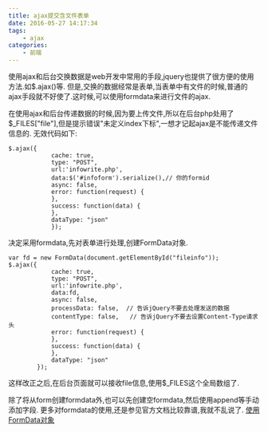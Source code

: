 ```yaml
---
title: ajax提交含文件表单
date: 2016-05-27 14:17:34
tags:
    - ajax
categories:
    - 前端
---
```

使用ajax和后台交换数据是web开发中常用的手段,jquery也提供了很方便的使用方法.如$.ajax()等.
但是,交换的数据经常是表单,当表单中有文件的时候,普通的ajax手段就不好使了.这时候,可以使用formdata来进行文件的ajax.

<!--more-->
在使用ajax和后台传递数据的时候,因为要上传文件,所以在后台php处用了$_FILES["file"],但是提示错误"未定义index下标",一想才记起ajax是不能传递文件信息的.
无效代码如下:

```
$.ajax({
            cache: true,
            type: "POST",
            url:'infowrite.php',
            data:$('#infoform').serialize(),// 你的formid
            async: false,
            error: function(request) { 
            },
            success: function(data) {
            },
            dataType: "json"
            });
```
决定采用formdata,先对表单进行处理,创建FormData对象.
```
var fd = new FormData(document.getElementById("fileinfo"));
$.ajax({
            cache: true,
            type: "POST",
            url:'infowrite.php',
            data:fd,
            async: false,
            processData: false,  // 告诉jQuery不要去处理发送的数据
            contentType: false,   // 告诉jQuery不要去设置Content-Type请求头
            error: function(request) {
            },
            success: function(data) {
            },
            dataType: "json"
        });
```

这样改正之后,在后台页面就可以接收file信息,使用$_FILES这个全局数组了.

除了将从form创建formdata外,也可以先创建空formdata,然后使用append等手动添加字段.
更多对formdata的使用,还是参见官方文档比较靠谱,我就不乱说了.
[使用FormData对象](https://developer.mozilla.org/zh-CN/docs/Web/Guide/Using_FormData_Objects)
